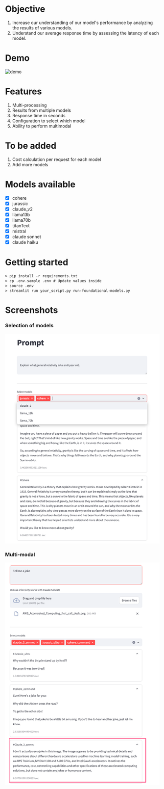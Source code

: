 # Objective

1. Increase our understanding of our model's performance by analyzing the results of various models.
2. Understand our average response time by assessing the latency of each model.

# Demo
![demo](./screenshots/streamlit-bedrock.gif "demo")

# Features

1. Multi-processing
2. Results from multiple models 
3. Response time in seconds
4. Configuration to select which model
5. Ability to perform multimodal

# To be added

1. Cost calculation per request for each model
2. Add more models

# Models available

- [x] cohere
- [x] jurassic
- [x] claude_v2
- [x] llama13b
- [x] llama70b
- [x] titanText
- [x] mistral
- [x] claude sonnet
- [x] claude haiku

# Getting started

```
> pip install -r requirements.txt
> cp .env.sample .env # Update values inside
> source .env
> streamlit run your_script.py run-foundational-models.py

```


# Screenshots

### Selection of models
![selection-of-models](./screenshots/ss-selection-of-model.png "Selection of models")

### Multi-modal
![ss-multi-modal](./screenshots/ss-multi-modal-2.png "Multi-modal")

